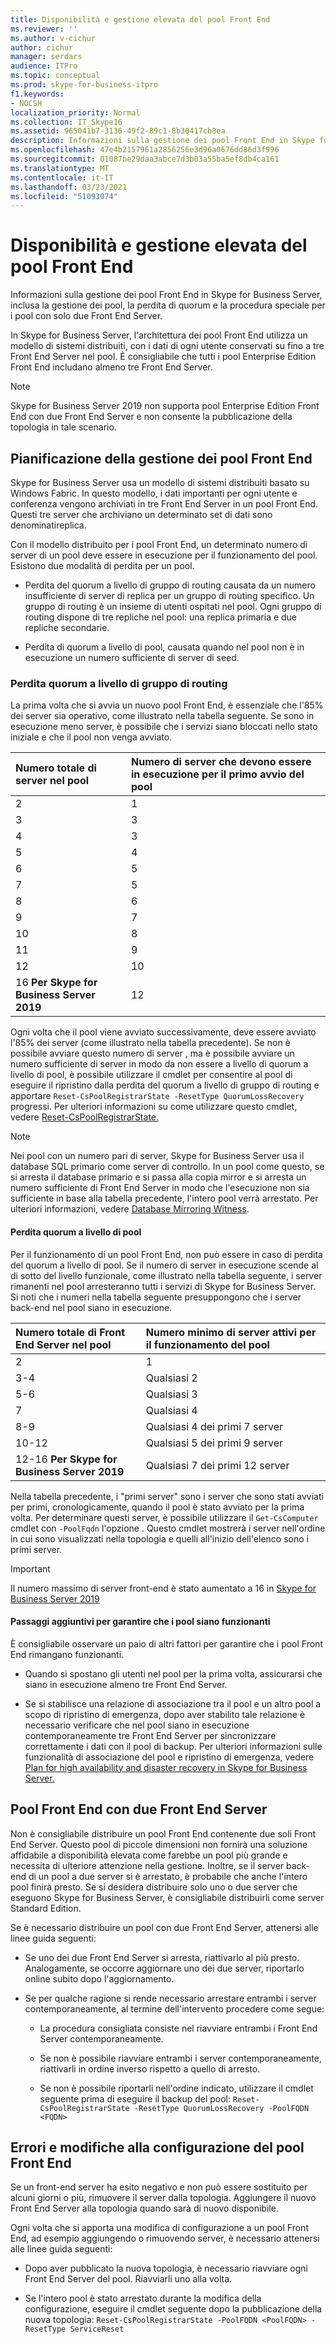 ```yaml
---
title: Disponibilità e gestione elevata del pool Front End
ms.reviewer: ''
ms.author: v-cichur
author: cichur
manager: serdars
audience: ITPro
ms.topic: conceptual
ms.prod: skype-for-business-itpro
f1.keywords:
- NOCSH
localization_priority: Normal
ms.collection: IT_Skype16
ms.assetid: 965041b7-3136-49f2-89c1-8b30417cb8ea
description: Informazioni sulla gestione dei pool Front End in Skype for Business Server, inclusa la gestione dei pool, la perdita di quorum e la procedura speciale per i pool con solo due Front End Server.
ms.openlocfilehash: 47e4b2157961a2856256e3d96a0676dd86d3f996
ms.sourcegitcommit: 01087be29daa3abce7d3b03a55ba5ef8db4ca161
ms.translationtype: MT
ms.contentlocale: it-IT
ms.lasthandoff: 03/23/2021
ms.locfileid: "51093074"
---
```

# <a name="front-end-pool-high-availability-and-management"></a>Disponibilità e gestione elevata del pool Front End
 
Informazioni sulla gestione dei pool Front End in Skype for Business Server, inclusa la gestione dei pool, la perdita di quorum e la procedura speciale per i pool con solo due Front End Server.
  
In Skype for Business Server, l'architettura dei pool Front End utilizza un modello di sistemi distribuiti, con i dati di ogni utente conservati su fino a tre Front End Server nel pool. È consigliabile che tutti i pool Enterprise Edition Front End includano almeno tre Front End Server.

> [!NOTE]
> Skype for Business Server 2019 non supporta pool Enterprise Edition Front End con due Front End Server e non consente la pubblicazione della topologia in tale scenario.
  
## <a name="planning-for-the-management-of-front-end-pools"></a>Pianificazione della gestione dei pool Front End

 Skype for Business Server usa un modello di sistemi distribuiti basato su Windows Fabric. In questo modello, i dati importanti per ogni utente e conferenza vengono archiviati in tre Front End Server in un pool Front End. Questi tre server che archiviano un determinato set di dati sono denominatireplica.
  
Con il modello distribuito per i pool Front End, un determinato numero di server di un pool deve essere in esecuzione per il funzionamento del pool. Esistono due modalità di perdita per un pool.
  
- Perdita del quorum a livello di gruppo di routing causata da un numero insufficiente di server di replica per un gruppo di routing specifico. Un gruppo di routing è un insieme di utenti ospitati nel pool. Ogni gruppo di routing dispone di tre repliche nel pool: una replica primaria e due repliche secondarie.
    
- Perdita di quorum a livello di pool, causata quando nel pool non è in esecuzione un numero sufficiente di server di seed. 
    
### <a name="routing-group-level-quorum-loss"></a>Perdita quorum a livello di gruppo di routing

La prima volta che si avvia un nuovo pool Front End, è essenziale che l'85% dei server sia operativo, come illustrato nella tabella seguente. Se sono in esecuzione meno server, è possibile che i servizi siano bloccati nello stato iniziale e che il pool non venga avviato.
  
|Numero totale di server nel pool  <br/> |Numero di server che devono essere in esecuzione per il primo avvio del pool  <br/> |
|:-----|:-----|
|2   <br/> |1  <br/> |
|3   <br/> |3   <br/> |
|4   <br/> |3   <br/> |
|5   <br/> |4   <br/> |
|6   <br/> |5   <br/> |
|7   <br/> |5   <br/> |
|8   <br/> |6   <br/> |
|9   <br/> |7   <br/> |
|10    <br/> |8   <br/> |
|11   <br/> |9   <br/> |
|12   <br/> |10    <br/> |
|16 **Per Skype for Business Server 2019** <br/> |12   <br/> |


   
Ogni volta che il pool viene avviato successivamente, deve essere avviato l'85% dei server (come illustrato nella tabella precedente). Se non è possibile avviare questo numero di server , ma è possibile avviare un numero sufficiente di server in modo da non essere a livello di quorum a livello di pool, è possibile utilizzare il cmdlet per consentire al pool di eseguire il ripristino dalla perdita del quorum a livello di gruppo di routing e apportare  `Reset-CsPoolRegistrarState -ResetType QuorumLossRecovery` progressi. Per ulteriori informazioni su come utilizzare questo cmdlet, vedere [Reset-CsPoolRegistrarState.](/powershell/module/skype/reset-cspoolregistrarstate?view=skype-ps) 
  
> [!NOTE]
> Nei pool con un numero pari di server, Skype for Business Server usa il database SQL primario come server di controllo. In un pool come questo, se si arresta il database primario e si passa alla copia mirror e si arresta un numero sufficiente di Front End Server in modo che l'esecuzione non sia sufficiente in base alla tabella precedente, l'intero pool verrà arrestato. Per ulteriori informazioni, vedere [Database Mirroring Witness](/sql/database-engine/database-mirroring/database-mirroring-witness). 
  
#### <a name="pool-level-quorum-loss"></a>Perdita quorum a livello di pool

Per il funzionamento di un pool Front End, non può essere in caso di perdita del quorum a livello di pool. Se il numero di server in esecuzione scende al di sotto del livello funzionale, come illustrato nella tabella seguente, i server rimanenti nel pool arresteranno tutti i servizi di Skype for Business Server. Si noti che i numeri nella tabella seguente presuppongono che i server back-end nel pool siano in esecuzione.
  
|Numero totale di Front End Server nel pool  <br/> |Numero minimo di server attivi per il funzionamento del pool  <br/> |
|:-----|:-----|
|2   <br/> |1  <br/> |
|3-4  <br/> |Qualsiasi 2  <br/> |
|5-6  <br/> |Qualsiasi 3  <br/> |
|7   <br/> |Qualsiasi 4  <br/> |
|8-9  <br/> |Qualsiasi 4 dei primi 7 server  <br/> |
|10-12  <br/> |Qualsiasi 5 dei primi 9 server  <br/> |
|12-16  **Per Skype for Business Server 2019**  <br/> |Qualsiasi 7 dei primi 12 server  <br/> |
   
Nella tabella precedente, i "primi server" sono i server che sono stati avviati per primi, cronologicamente, quando il pool è stato avviato per la prima volta. Per determinare questi server, è possibile utilizzare il  `Get-CsComputer` cmdlet con `-PoolFqdn` l'opzione . Questo cmdlet mostrerà i server nell'ordine in cui sono visualizzati nella topologia e quelli all'inizio dell'elenco sono i primi server.
  
> [!IMPORTANT]
> Il numero massimo di server front-end è stato aumentato a 16 in [Skype for Business Server 2019](../../../SfBServer2019/plan/user-model-2019.md)
> 
#### <a name="additional-steps-to-ensure-pools-are-functional"></a>Passaggi aggiuntivi per garantire che i pool siano funzionanti

È consigliabile osservare un paio di altri fattori per garantire che i pool Front End rimangano funzionanti.
  
- Quando si spostano gli utenti nel pool per la prima volta, assicurarsi che siano in esecuzione almeno tre Front End Server.
    
- Se si stabilisce una relazione di associazione tra il pool e un altro pool a scopo di ripristino di emergenza, dopo aver stabilito tale relazione è necessario verificare che nel pool siano in esecuzione contemporaneamente tre Front End Server per sincronizzare correttamente i dati con il pool di backup. Per ulteriori informazioni sulle funzionalità di associazione del pool e ripristino di emergenza, vedere [Plan for high availability and disaster recovery in Skype for Business Server.](high-availability-and-disaster-recovery.md) 
    
## <a name="front-end-pool-with-two-front-end-servers"></a>Pool Front End con due Front End Server

Non è consigliabile distribuire un pool Front End contenente due soli Front End Server. Questo pool di piccole dimensioni non fornirà una soluzione affidabile a disponibilità elevata come farebbe un pool più grande e necessita di ulteriore attenzione nella gestione. Inoltre, se il server back-end di un pool a due server si è arrestato, è probabile che anche l'intero pool finirà presto. Se si desidera distribuire solo uno o due server che eseguono Skype for Business Server, è consigliabile distribuirli come server Standard Edition.
  
Se è necessario distribuire un pool con due Front End Server, attenersi alle linee guida seguenti:
  
- Se uno dei due Front End Server si arresta, riattivarlo al più presto. Analogamente, se occorre aggiornare uno dei due server, riportarlo online subito dopo l'aggiornamento.
    
- Se per qualche ragione si rende necessario arrestare entrambi i server contemporaneamente, al termine dell'intervento procedere come segue:
    
  - La procedura consigliata consiste nel riavviare entrambi i Front End Server contemporaneamente. 
    
  - Se non è possibile riavviare entrambi i server contemporaneamente, riattivarli in ordine inverso rispetto a quello di arresto.
    
  - Se non è possibile riportarli nell'ordine indicato, utilizzare il cmdlet seguente prima di eseguire il backup del pool:  `Reset-CsPoolRegistrarState -ResetType QuorumLossRecovery -PoolFQDN <FQDN>`
    
## <a name="front-end-pool-configuration-failures-and-changes"></a>Errori e modifiche alla configurazione del pool Front End

Se un front-end server ha esito negativo e non può essere sostituito per alcuni giorni o più, rimuovere il server dalla topologia. Aggiungere il nuovo Front End Server alla topologia quando sarà di nuovo disponibile.
  
Ogni volta che si apporta una modifica di configurazione a un pool Front End, ad esempio aggiungendo o rimuovendo server, è necessario attenersi alle linee guida seguenti:
  
- Dopo aver pubblicato la nuova topologia, è necessario riavviare ogni Front End Server del pool. Riavviarli uno alla volta.
    
- Se l'intero pool è stato arrestato durante la modifica della configurazione, eseguire il cmdlet seguente dopo la pubblicazione della nuova topologia:  `Reset-CsPoolRegistrarState -PoolFQDN <PoolFQDN> -ResetType ServiceReset`

